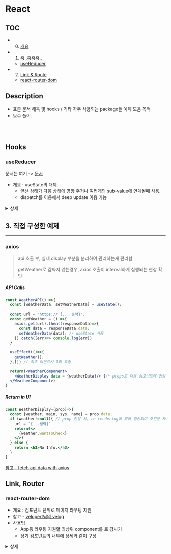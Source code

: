 # React

## TOC
- 0. [개요](#description)
- 1. [훅..훅훅훅..](#hooks)
  -  [useReducer](#useReducer)

- 2. [Link & Route](#)
  - [react-router-dom](#react-router-dom) 

## Description
- 표준 문서 해독 및 hooks / 기타 자주 사용되는 package들 예제 모음 목적
- 묘수 풀이. 
<br/>
<br/>




## Hooks

### useReducer
문서는 여기 -> [문서](https://reactjs.org/docs/hooks-reference.html#usereducer)
- 개요 : useState의 대체. 
  - 앞선 상태가 다음 상태에 영향 주거나 여러개의 sub-value에 연계될때 사용. 
  - dispatch를 이용해서 deep update 이용 가능


<details>
<summary> 상세 </summary>
  
```jsx
const initialState = {count: 0};

function reducer(state, action) {
  switch (action.type) {
    case 'increment':
      return {count: state.count + 1};
    case 'decrement':
      return {count: state.count - 1};
    default:
      throw new Error();
  }
}

function Counter() {
  const [state, dispatch] = useReducer(reducer, initialState);
  return (
    <>
      Count: {state.count}
      <button onClick={() => dispatch({type: 'decrement'})}>-</button>
      <button onClick={() => dispatch({type: 'increment'})}>+</button>
    </>
  );
}
```
</details/>

> 
>
  
  
## 3. 직접 구성한 예제
---

### axios 
> api 호출 부, 실제 display 부분을 분리하여 관리하는게 편리함
> 
> getWeather로 감싸지 않는경우, axios 호출이 interval하게 실행되는 현상 확인


##### API Calls
```jsx
const WeatherAPI() =>{
  const [weatherData, setWeatherData] = useState();
  
  const url = "https:// {... 중략}";
  const getWeather = () =>{
    axios.get(url).then((responseData)=>{
      const data = responseData.data;
      setWeatherData(data); // useState 사용
    }).catch((err)=> console.log(err))
  }
  
  useEffect(()=>{
    getWeather();
  },[]) // 최초 마운트시 1회 요청
  
  return(<WeatherComponent>
    <WeatherDisplay data = {weatherData}/> {/* props로 다음 컴포넌트에 전달, 데이터 수신 시 re-rendering*/}
  </WeatherComponent>)
}

```

##### Return in UI
```jsx
const WeatherDisplay=(prop)=>{
  const {weather, main, sys, name} = prop.data;
  if (weather!=null){ // prop 전달 시, re-rendering에 의해 갱신되며 조건문 재확인
    url = `{...생략}`
    return(<>
      {weather.wantToCheck}
    </>)
  } else {
    return <h3>No Info.</h3>
  }
}

```

[참고 - fetch api data with axios](https://levelup.gitconnected.com/fetch-api-data-with-axios-and-display-it-in-a-react-app-with-hooks-3f9c8fa89e7b)




## Link, Router

### react-router-dom

- 개요 : 컴포넌트 단위로 페이지 라우팅 지원
- 참고 - [velopert님의 velog](https://velog.io/@velopert/react-router-v6-tutorial)
- 사용법
  - App등 라우팅 지원할 최상위 component를 <BrowserRouter>로 감싸기   
  - 상기 컴포넌트의 내부에 상세와 같이 구성


<details>
<summary> 상세 </summary>
  
```jsx
import { Route, Routes} from 'react-router-dom';
import { Link } from 'react-router-dom';

  
import PageA from './PageA';
import PageB from './PageB';

const App = () =>{
  return (
    <Routes>
      <Route path ="/" element = {<PageA />}/>
      <Route path = "/bb" element = {<PageB />}/>
      {/*<div></div> 이 태그는 여기서 사용 시 에러를 발생 시킨다. routes안은 route만 허용.*/}
      <Route path = "/bb/:username" element={<PageB />} />
    </Routes>
    <div>이 구획은 Route된 컴포넌트 하단에 try ~ catch ~ finally의 finally처럼 붙는다.</div>
    <Link to = "/">집가자 </Link> {/* 하이퍼 링크 형태의 이동 링크가 나타난다.*/}
  )
}
```
- url parameter 이용시, 각 컴포넌트에서는 하기와 같이 사용
  
```jsx
import { useParams } from 'react-router-dom'; 
...
  
const Page =() =>{
  const params = useParams(); // url에서 전달한 파라미터가 {key: val, ...} 형태로 존재
  return ...
  }
```
 
- react router 내부에서는 :username과 같이 사용하자 
  
  
<details>
  
#### useLocation  
  
#### useNavigate
```jsx
import { Outlet, useNavigate } from 'react-router-dom';

const Layout = () => {
  const navigate = useNavigate();

  const goBack = () => {
    // 이전 페이지로 이동
    navigate(-1);
  };

  const goArticles = () => {
    // articles 경로로 이동
    navigate('/articles');
  };

  return (
    <div>
      <header style={{ background: 'lightgray', padding: 16, fontSize: 24 }}>
        <button onClick={goBack}>뒤로가기</button>
        <button onClick={goArticles}>게시글 목록</button>
      </header>
      <main>
        <Outlet />
      </main>
    </div>
  );
};
export default Layout;
```
  
- -1 : 뒤로가기 / 1 : 앞으로 가기 (이미 뒤로가기가 진행된 경우) / -2 : 뒤로 두 번.. 등
- 주소 입력 시 해당 경로로 이동 가능
 
#### NavLink
- 활성화된 링크에 다른 css적용 기법
  
#### Navigate
- 로그인이 안된 경우 로그인 페이지 제공 등, 컴포넌트를 화면에 보여주는 순간 사용
- 

